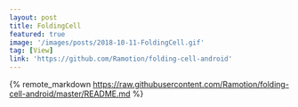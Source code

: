```yaml
---
layout: post
title: FoldingCell
featured: true
image: '/images/posts/2018-10-11-FoldingCell.gif'
tag: [View]
link: 'https://github.com/Ramotion/folding-cell-android'
---
```


{% remote_markdown https://raw.githubusercontent.com/Ramotion/folding-cell-android/master/README.md %}
